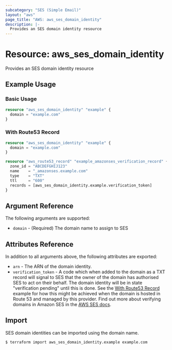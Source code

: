 ```yaml
---
subcategory: "SES (Simple Email)"
layout: "aws"
page_title: "AWS: aws_ses_domain_identity"
description: |-
  Provides an SES domain identity resource
---
```


# Resource: aws_ses_domain_identity

Provides an SES domain identity resource

## Example Usage

### Basic Usage

```terraform
resource "aws_ses_domain_identity" "example" {
  domain = "example.com"
}
```

### With Route53 Record

```terraform
resource "aws_ses_domain_identity" "example" {
  domain = "example.com"
}

resource "aws_route53_record" "example_amazonses_verification_record" {
  zone_id = "ABCDEFGHIJ123"
  name    = "_amazonses.example.com"
  type    = "TXT"
  ttl     = "600"
  records = [aws_ses_domain_identity.example.verification_token]
}
```

## Argument Reference

The following arguments are supported:

* `domain` - (Required) The domain name to assign to SES

## Attributes Reference

In addition to all arguments above, the following attributes are exported:

* `arn` - The ARN of the domain identity.
* `verification_token` - A code which when added to the domain as a TXT record
  will signal to SES that the owner of the domain has authorised SES to act on
  their behalf. The domain identity will be in state "verification pending"
  until this is done. See the [With Route53 Record](#with-route53-record) example
  for how this might be achieved when the domain is hosted in Route 53 and
  managed by this provider.  Find out more about verifying domains in Amazon
  SES in the [AWS SES
  docs](http://docs.aws.amazon.com/ses/latest/DeveloperGuide/verify-domains.html).

## Import

SES domain identities can be imported using the domain name.

```
$ terraform import aws_ses_domain_identity.example example.com
```
